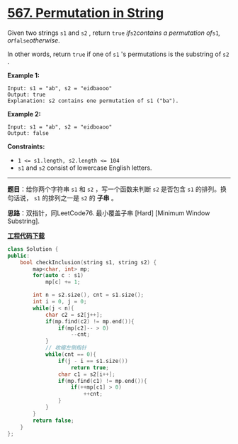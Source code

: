 # [567. Permutation in String](https://leetcode.com/problems/permutation-in-string/)

Given two strings `s1` and `s2` , return `true` *if*`s2`*contains a permutation of*`s1`*, or*`false`*otherwise*.

In other words, return `true` if one of `s1` 's permutations is the substring of `s2` .

**Example 1:**

```
Input: s1 = "ab", s2 = "eidbaooo"
Output: true
Explanation: s2 contains one permutation of s1 ("ba").
```

**Example 2:**

```
Input: s1 = "ab", s2 = "eidboaoo"
Output: false
```

**Constraints:**

* `1 <= s1.length, s2.length <= 104`
* `s1` and `s2` consist of lowercase English letters.

-----

**题目**：给你两个字符串 `s1` 和 `s2` ，写一个函数来判断 `s2` 是否包含 `s1` 的排列。换句话说， `s1` 的排列之一是 `s2` 的 **子串** 。

**思路**：双指针，同LeetCode76. 最小覆盖子串 [Hard] [Minimum Window Substring].

[**工程代码下载**](https://github.com/shenkh/leetcode)

```cpp
class Solution {
public:
    bool checkInclusion(string s1, string s2) {
        map<char, int> mp;
        for(auto c : s1)
            mp[c] += 1;

        int n = s2.size(), cnt = s1.size();
        int i = 0, j = 0;
        while(j < n){
            char c2 = s2[j++];
            if(mp.find(c2) != mp.end()){
                if(mp[c2]-- > 0)
                    --cnt;
            }
            // 收缩左侧指针
            while(cnt == 0){
                if(j - i == s1.size())
                    return true;
                char c1 = s2[i++];
                if(mp.find(c1) != mp.end()){
                    if(++mp[c1] > 0)
                        ++cnt;
                }
            }
        }
        return false;
    }
};
```
